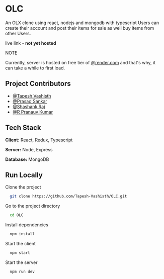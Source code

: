 
# OLC

An OLX clone using react, nodejs and mongodb with typescript
Users can create their account and post their items for sale as well buy items from other Users.

live link - **not yet hosted**

NOTE

Currently, server is hosted on free tier of [@render.com](https://render.com/) and that's why, it can take a while to first load.
## Project Contributors

- [@Tapesh Vashisth](https://github.com/Tapesh-Vashisth)
- [@Prasad Sankar](https://github.com/Prasad-178)
- [@Shashank Raj](https://github.com/sosenkkk)
- [@R Pranauv Kumar](https://github.com/Pranauv-Kumar1803)

## Tech Stack

**Client:** React, Redux, Typescript

**Server:** Node, Express

**Database:** MongoDB


## Run Locally

Clone the project

```bash
  git clone https://github.com/Tapesh-Vashisth/OLC.git
```

Go to the project directory

```bash
  cd OLC
```

Install dependencies

```bash
  npm install
```

Start the client

```bash
  npm start
```

Start the server

```bash
  npm run dev
```
